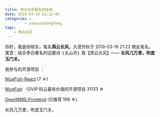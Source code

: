 ```yaml
---
title: 燕云长风笔名的由来
date: 2019-03-16 22:22:45
categories :
         - yanyunchangfeng
tags: 
    - 燕云长风
---
```


你好，我是徐晓东，笔名**燕云长风**。大漠穷秋于 2019-03-16 21:22 赠此笔名。
寓意：结合李白著名的边塞诗《关山月》取【燕云长风】—— **长风几万里，吹度玉门关。**  

我参与的开源项目 ：

[NiceFish-React](https://m.gitee.com/mumu-osc/NiceFish-React)  (7 ☆)

[NiceFish](https://m.gitee.com/mumu-osc/NiceFish) （GVIP 码云最有价值的开源项目 31133 ☆

[OpenWMS-Frontend](https://m.gitee.com/mumu-osc/OpenWMS-Frontend) (已推荐 199 ☆)

长风几万里，吹度玉门关。